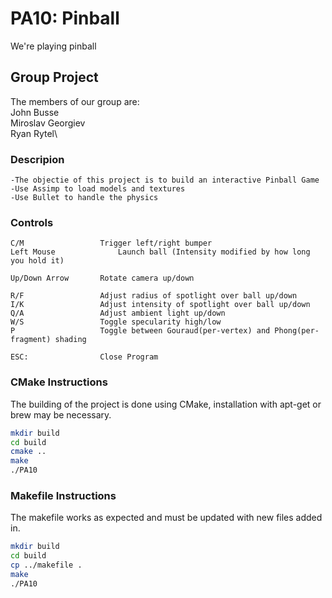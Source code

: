 # PA10: Pinball

We're playing pinball

## Group Project
The members of our group are:\
John Busse\
Miroslav Georgiev\
Ryan Rytel\

### Descripion
```
-The objectie of this project is to build an interactive Pinball Game
-Use Assimp to load models and textures
-Use Bullet to handle the physics
```

### Controls
	C/M					Trigger left/right bumper
	Left Mouse				Launch ball (Intensity modified by how long you hold it)

	Up/Down Arrow		Rotate camera up/down

	R/F					Adjust radius of spotlight over ball up/down
	I/K					Adjust intensity of spotlight over ball up/down
	Q/A					Adjust ambient light up/down
	W/S					Toggle specularity high/low
	P					Toggle between Gouraud(per-vertex) and Phong(per-fragment) shading

	ESC:				Close Program

### CMake Instructions
The building of the project is done using CMake, installation with apt-get or brew may be necessary.

```bash
mkdir build
cd build
cmake ..
make
./PA10
```

### Makefile Instructions 
The makefile works as expected and must be updated with new files added in.

```bash
mkdir build
cd build
cp ../makefile .
make
./PA10
```
